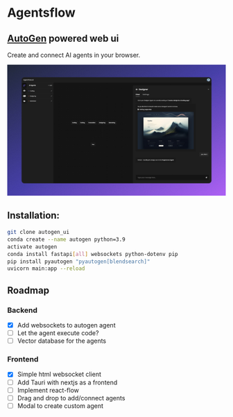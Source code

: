 # Agentsflow

## [AutoGen](https://github.com/microsoft/autogen) powered web ui

Create and connect AI agents in your browser.

![AgentFlow Design](docs/images/design.png)

## Installation:

```bash
git clone autogen_ui
conda create --name autogen python=3.9
activate autogen
conda install fastapi[all] websockets python-dotenv pip
pip install pyautogen "pyautogen[blendsearch]"
uvicorn main:app --reload
```

## Roadmap

### Backend

- [x] Add websockets to autogen agent
- [ ] Let the agent execute code?
- [ ] Vector database for the agents

### Frontend

- [x] Simple html websocket client
- [ ] Add Tauri with nextjs as a frontend
- [ ] Implement react-flow
- [ ] Drag and drop to add/connect agents
- [ ] Modal to create custom agent
